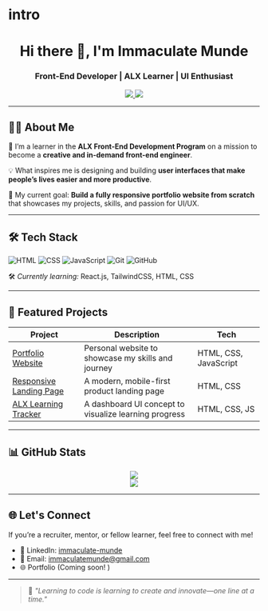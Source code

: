 # intro
<!-- HEADER SECTION -->
<h1 align="center">Hi there 👋, I'm Immaculate Munde</h1>
<h3 align="center">Front-End Developer | ALX Learner | UI Enthusiast</h3>

<p align="center">
  <a href="https://www.linkedin.com/in/immaculate-munde/" target="_blank">
    <img src="https://img.shields.io/badge/LinkedIn-Connect-blue?logo=linkedin" />
  </a>
  <a href="mailto: immaculatemunde@gmail.com">
    <img src="https://img.shields.io/badge/Email-Contact-green?logo=gmail" />
  </a>
</p>

---

<!-- ABOUT ME SECTION -->
## 👩‍💻 About Me

🌟 I’m a learner in the **ALX Front-End Development Program** on a mission to become a **creative and in-demand front-end engineer**.

💡 What inspires me is designing and building **user interfaces that make people’s lives easier and more productive**.

🎯 My current goal: **Build a fully responsive portfolio website from scratch** that showcases my projects, skills, and passion for UI/UX.

---

<!-- TECH STACK SECTION -->
## 🛠️ Tech Stack

![HTML](https://img.shields.io/badge/-HTML5-E34F26?style=flat&logo=html5&logoColor=white)
![CSS](https://img.shields.io/badge/-CSS3-1572B6?style=flat&logo=css3&logoColor=white)
![JavaScript](https://img.shields.io/badge/-JavaScript-F7DF1E?style=flat&logo=javascript&logoColor=black)
![Git](https://img.shields.io/badge/-Git-F05032?style=flat&logo=git&logoColor=white)
![GitHub](https://img.shields.io/badge/-GitHub-181717?style=flat&logo=github&logoColor=white)

🛠️ *Currently learning:* React.js, TailwindCSS, HTML, CSS

---

<!-- PROJECTS SECTION -->
## 🚀 Featured Projects

| Project | Description | Tech |
|--------|-------------|------|
| [Portfolio Website](#) | Personal website to showcase my skills and journey | HTML, CSS, JavaScript |
| [Responsive Landing Page](#) | A modern, mobile-first product landing page | HTML, CSS |
| [ALX Learning Tracker](#) | A dashboard UI concept to visualize learning progress | HTML, CSS, JS |

---

<!-- STATS SECTION -->
## 📊 GitHub Stats

<p align="center">
  <img src="https://github-readme-stats.vercel.app/api?username=immaculate-munde&show_icons=true&theme=tokyonight" />
  <br/>
  <img src="https://github-readme-streak-stats.herokuapp.com/?user=immaculate-munde&theme=tokyonight" />

</p>

---

<!-- CONNECT SECTION -->
## 🌐 Let's Connect

If you’re a recruiter, mentor, or fellow learner, feel free to connect with me!

- 💼 LinkedIn: [immaculate-munde](https://www.linkedin.com/in/immaculate-munde/)
- 📧 Email: immaculatemunde@gmail.com
- 🌐 Portfolio (Coming soon! )

---

> 💬 _"Learning to code is learning to create and innovate—one line at a time."_

